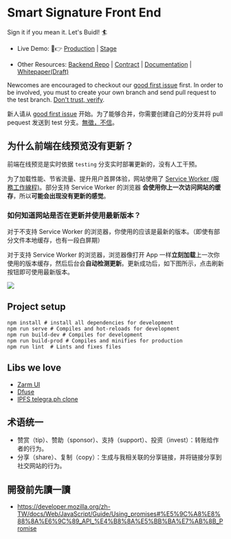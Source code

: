 # Smart Signature Front End
Sign it if you mean it. Let's Buidl! 🏄

- Live Demo: 🙋👉 [Production](https://smartsignature.io/) | [Stage](https://sign-dev.dravatar.xyz/)

- Other Resources: [Backend Repo](https://github.com/smart-signature/smart-signature-backend) | [Contract](https://github.com/smart-signature/smart-signature-EOS-contract) | [Documentation](https://shimo.im/docs/UOYT3DqklCYBbzny) | [Whitepaper(Draft)](https://hackmd.io/Q3KNkxjgSwKRJ5cfBL2I4g)

Newcomes are encouraged to checkout our [good first issue](https://github.com/smart-signature/smart-signature-future/issues?q=is%3Aopen+is%3Aissue+label%3A%22good+first+issue%22) first. In order to be involved, you must to create your own branch and send pull request to the test branch. [Don't trust, verify](https://www.reddit.com/r/Bitcoin/comments/5ezw5o/dont_trust_verify/). 

新人请从 [good first issue](https://github.com/smart-signature/smart-signature-future/issues?q=is%3Aopen+is%3Aissue+label%3A%22good+first+issue%22) 开始。为了能够合并，你需要创建自己的分支并将 pull pequest 发送到 test 分支。[無徵，不信](https://zh.wikisource.org/zh/%E7%A6%AE%E8%A8%98/%E4%B8%AD%E5%BA%B8)。

## 为什么前端在线预览没有更新？

前端在线预览是实时依据 `testing` 分支实时部署更新的，没有人工干预。

为了加载性能、节省流量、提升用户首屏体验，网站使用了 [Service Worker (服務工作線程)](https://developers.google.cn/web/fundamentals/primers/service-workers/?hl=zh-tw)。部分支持 Service Worker 的浏览器 **会使用你上一次访问网站的缓存**，所以**可能会出现没有更新的感觉**。

### 如何知道网站是否在更新并使用最新版本？
对于不支持 Service Worker 的浏览器，你使用的应该是最新的版本。（即使有部分文件本地缓存，也有一段白屏期）

对于支持 Service Worker 的浏览器，浏览器像打开 App 一样**立刻加载**上一次你使用的版本缓存，然后后台会**自动检测更新**。更新成功后，如下图所示，点击刷新按钮即可使用最新版本。

![](https://ws3.sinaimg.cn/large/006tKfTcgy1g1d2zjjptqj30gk0hyt96.jpg)


## Project setup
```
npm install # install all dependencies for development
npm run serve # Compiles and hot-reloads for development
npm run build-dev # Compiles for development
npm run build-prod # Compiles and minifies for production
npm run lint  # Lints and fixes files
```

## Libs we love
- [Zarm UI](https://zhongantecheng.github.io/zarm-vue/#/documents/quick-start)
- [Dfuse](https://www.dfuse.io/en)
- [IPFS telegra.ph clone](https://github.com/alexstep/ipfs-telegra.ph)


## 术语统一
- 赞赏（tip）、赞助（sponsor）、支持（support）、投资（invest）：转账给作者的行为。
- 分享（share）、复制（copy）：生成与我相关联的分享链接，并将链接分享到社交网站的行为。

## 開發前先讀一讀
- https://developer.mozilla.org/zh-TW/docs/Web/JavaScript/Guide/Using_promises#%E5%9C%A8%E8%88%8A%E6%9C%89_API_%E4%B8%8A%E5%BB%BA%E7%AB%8B_Promise